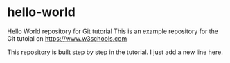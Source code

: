 # hello-world
Hello World repository for Git tutorial
This is an example repository for the Git tutoial on https://www.w3schools.com

This repository is built step by step in the tutorial.
I just add a new line here.